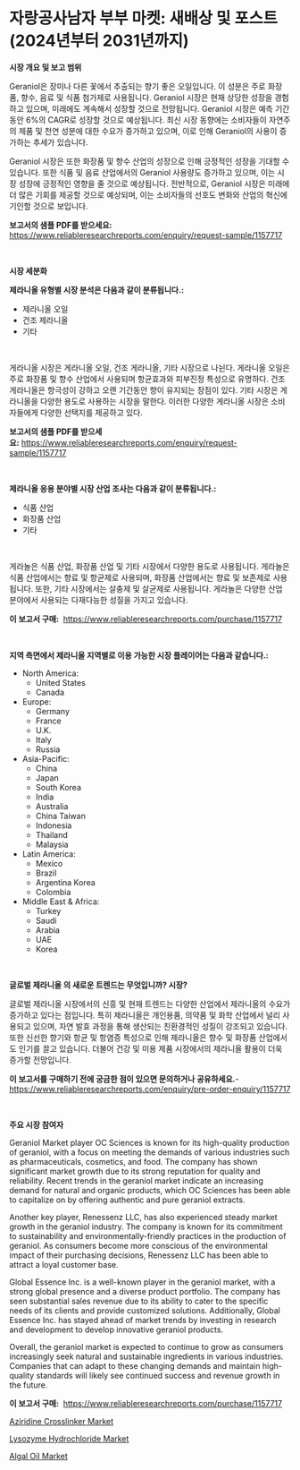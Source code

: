 <p><h1>자랑공사남자 부부 마켓: 새배상 및 포스트(2024년부터 2031년까지)</h1></p><p><strong>시장 개요 및 보고 범위</strong></p>
<p><p>Geraniol은 장미나 다른 꽃에서 추출되는 향기 좋은 오일입니다. 이 성분은 주로 화장품, 향수, 음료 및 식품 첨가제로 사용됩니다. Geraniol 시장은 현재 상당한 성장을 경험하고 있으며, 미래에도 계속해서 성장할 것으로 전망됩니다. Geraniol 시장은 예측 기간 동안 6%의 CAGR로 성장할 것으로 예상됩니다. 최신 시장 동향에는 소비자들이 자연주의 제품 및 천연 성분에 대한 수요가 증가하고 있으며, 이로 인해 Geraniol의 사용이 증가하는 추세가 있습니다.</p><p>Geraniol 시장은 또한 화장품 및 향수 산업의 성장으로 인해 긍정적인 성장을 기대할 수 있습니다. 또한 식품 및 음료 산업에서의 Geraniol 사용량도 증가하고 있으며, 이는 시장 성장에 긍정적인 영향을 줄 것으로 예상됩니다. 전반적으로, Geraniol 시장은 미래에 더 많은 기회를 제공할 것으로 예상되며, 이는 소비자들의 선호도 변화와 산업의 혁신에 기인할 것으로 보입니다.</p></p>
<p><strong>보고서의 샘플 PDF를 받으세요:</strong> <a href="https://www.reliableresearchreports.com/enquiry/request-sample/1157717">https://www.reliableresearchreports.com/enquiry/request-sample/1157717</a></p>
<p>&nbsp;</p>
<p><strong>시장 세분화</strong></p>
<p><strong>제라니올 유형별 시장 분석은 다음과 같이 분류됩니다.:</strong></p>
<p><ul><li>제라니올 오일</li><li>건조 제라니올</li><li>기타</li></ul></p>
<p>&nbsp;</p>
<p><p>게라니올 시장은 게라니올 오일, 건조 게라니올, 기타 시장으로 나뉜다. 게라니올 오일은 주로 화장품 및 향수 산업에서 사용되며 항균효과와 피부진정 특성으로 유명하다. 건조 게라니올은 향극성이 강하고 오랜 기간동안 향이 유지되는 장점이 있다. 기타 시장은 게라니올을 다양한 용도로 사용하는 시장을 말한다. 이러한 다양한 게라니올 시장은 소비자들에게 다양한 선택지를 제공하고 있다.</p></p>
<p><strong>보고서의 샘플 PDF를 받으세요:</strong>&nbsp;<a href="https://www.reliableresearchreports.com/enquiry/request-sample/1157717">https://www.reliableresearchreports.com/enquiry/request-sample/1157717</a></p>
<p>&nbsp;</p>
<p><strong> 제라니올 응용 분야별 시장 산업 조사는 다음과 같이 분류됩니다.:</strong></p>
<p><ul><li>식품 산업</li><li>화장품 산업</li><li>기타</li></ul></p>
<p>&nbsp;</p>
<p><p>게라놀은 식품 산업, 화장품 산업 및 기타 시장에서 다양한 용도로 사용됩니다. 게라놀은 식품 산업에서는 향료 및 항균제로 사용되며, 화장품 산업에서는 향료 및 보존제로 사용됩니다. 또한, 기타 시장에서는 살충제 및 살균제로 사용됩니다. 게라놀은 다양한 산업 분야에서 사용되는 다재다능한 성질을 가지고 있습니다.</p></p>
<p><strong>이 보고서 구매:</strong>&nbsp; <a href="https://www.reliableresearchreports.com/purchase/1157717">https://www.reliableresearchreports.com/purchase/1157717</a></p>
<p>&nbsp;</p>
<p><strong>지역 측면에서 제라니올 지역별로 이용 가능한 시장 플레이어는 다음과 같습니다.:</strong></p>
<p><ul>
    <li>
        North America:
        <ul>
            <li>United States</li>
            <li>Canada</li>
        </ul>
    </li>
    <li>
        Europe:
        <ul>
            <li>Germany</li>
            <li>France</li>
            <li>U.K.</li>
            <li>Italy</li>
            <li>Russia</li>
        </ul>
    </li>
    <li>
        Asia-Pacific:
        <ul>
            <li>China</li>
            <li>Japan</li>
            <li>South Korea</li>
            <li>India</li>
            <li>Australia</li>
            <li>China Taiwan</li>
            <li>Indonesia</li>
            <li>Thailand</li>
            <li>Malaysia</li>
        </ul>
    </li>
    <li>
        Latin America:
        <ul>
            <li>Mexico</li>
            <li>Brazil</li>
            <li>Argentina Korea</li>
            <li>Colombia</li>
        </ul>
    </li>
    <li>
        Middle East & Africa:
        <ul>
            <li>Turkey</li>
            <li>Saudi</li>
            <li>Arabia</li>
            <li>UAE</li>
            <li>Korea</li>
        </ul>
    </li>
    </ul></p>
<p>&nbsp;</p>
<p><strong>글로벌 제라니올 의 새로운 트렌드는 무엇입니까? 시장?</strong></p>
<p><p>글로벌 제라니올 시장에서의 신흥 및 현재 트렌드는 다양한 산업에서 제라니올의 수요가 증가하고 있다는 점입니다. 특히 제라니올은 개인용품, 의약품 및 화학 산업에서 널리 사용되고 있으며, 자연 발효 과정을 통해 생산되는 친환경적인 성질이 강조되고 있습니다. 또한 신선한 향기와 항균 및 항염증 특성으로 인해 제라니올은 향수 및 화장품 산업에서도 인기를 끌고 있습니다. 더불어 건강 및 미용 제품 시장에서의 제라니올 활용이 더욱 증가할 전망입니다.</p></p>
<p><strong>이 보고서를 구매하기 전에 궁금한 점이 있으면 문의하거나 공유하세요.</strong>- <a href="https://www.reliableresearchreports.com/enquiry/pre-order-enquiry/1157717">https://www.reliableresearchreports.com/enquiry/pre-order-enquiry/1157717</a></p>
<p>&nbsp;</p>
<p><strong>주요 시장 참여자</strong></p>
<p><p>Geraniol Market player OC Sciences is known for its high-quality production of geraniol, with a focus on meeting the demands of various industries such as pharmaceuticals, cosmetics, and food. The company has shown significant market growth due to its strong reputation for quality and reliability. Recent trends in the geraniol market indicate an increasing demand for natural and organic products, which OC Sciences has been able to capitalize on by offering authentic and pure geraniol extracts.</p><p>Another key player, Renessenz LLC, has also experienced steady market growth in the geraniol industry. The company is known for its commitment to sustainability and environmentally-friendly practices in the production of geraniol. As consumers become more conscious of the environmental impact of their purchasing decisions, Renessenz LLC has been able to attract a loyal customer base.</p><p>Global Essence Inc. is a well-known player in the geraniol market, with a strong global presence and a diverse product portfolio. The company has seen substantial sales revenue due to its ability to cater to the specific needs of its clients and provide customized solutions. Additionally, Global Essence Inc. has stayed ahead of market trends by investing in research and development to develop innovative geraniol products.</p><p>Overall, the geraniol market is expected to continue to grow as consumers increasingly seek natural and sustainable ingredients in various industries. Companies that can adapt to these changing demands and maintain high-quality standards will likely see continued success and revenue growth in the future.</p></p>
<p><strong>이 보고서 구매:</strong>&nbsp;&nbsp;<a href="https://www.reliableresearchreports.com/purchase/1157717">https://www.reliableresearchreports.com/purchase/1157717</a></p>
<p><p><a href="https://view.publitas.com/reportprime-1/aziridine-crosslinker-market-size-reflecting-a-forecast-till-2030-market-by-type-by-application-and-by-geography/">Aziridine Crosslinker Market</a></p><p><a href="https://view.publitas.com/reportprime-1/lysozyme-hydrochloride-market-size-and-growth-market-segmentation-regional-and-country-breakdowns-and-market-trends-for-period-from-2023-2030/">Lysozyme Hydrochloride Market</a></p><p><a href="https://view.publitas.com/reportprime-1/algal-oil-market-size-focuses-on-market-dynamics-in-depth-analysis-and-future-projections-of-its-market-forecasted-for-period-from-2023-to-2030/">Algal Oil Market</a></p></p>
